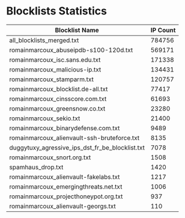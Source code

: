 # Blocklists Statistics
| Blocklist Name | IP Count |
|----|----|
| all_blocklists_merged.txt | 784756 |
| romainmarcoux_abuseipdb-s100-120d.txt | 569171 |
| romainmarcoux_isc.sans.edu.txt | 171338 |
| romainmarcoux_malicious-ip.txt | 134431 |
| romainmarcoux_stamparm.txt | 120757 |
| romainmarcoux_blocklist.de-all.txt | 77417 |
| romainmarcoux_cinsscore.com.txt | 61693 |
| romainmarcoux_greensnow.co.txt | 23280 |
| romainmarcoux_sekio.txt | 21400 |
| romainmarcoux_binarydefense.com.txt | 9489 |
| romainmarcoux_alienvault-ssh-bruteforce.txt | 8135 |
| duggytuxy_agressive_ips_dst_fr_be_blocklist.txt | 7078 |
| romainmarcoux_snort.org.txt | 1508 |
| spamhaus_drop.txt | 1420 |
| romainmarcoux_alienvault-fakelabs.txt | 1217 |
| romainmarcoux_emergingthreats.net.txt | 1006 |
| romainmarcoux_projecthoneypot.org.txt | 937 |
| romainmarcoux_alienvault-georgs.txt | 110 |
